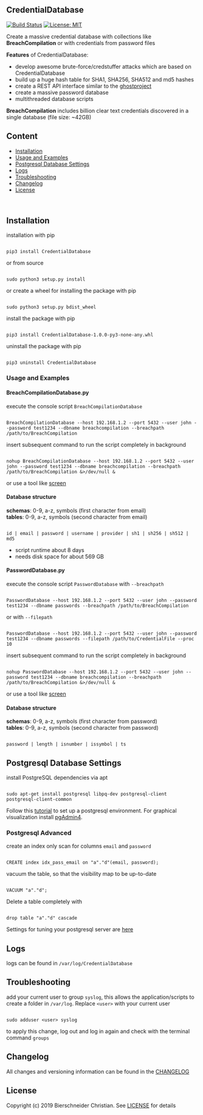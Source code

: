 ## CredentialDatabase
[![Build Status](https://travis-ci.org/bierschi/CredentialDatabase.png?branch=master)](https://travis-ci.org/bierschi/CredentialDatabase) [![License: MIT](https://img.shields.io/badge/License-MIT-green.svg)](https://opensource.org/licenses/MIT)

Create a massive credential database with collections like **BreachCompilation** or with credentials
from password files

**Features** of CredentialDatabase:
- develop awesome brute-force/credstuffer attacks which are based on CredentialDatabase
- build up a huge hash table for SHA1, SHA256, SHA512 and md5 hashes
- create a REST API interface similar to the [ghostproject](https://ghostproject.fr/)
- create a massive password database
- multithreaded database scripts

**BreachCompilation** includes billion clear text credentials discovered in a single database
(file size: ~42GB) <br>


## Content 

- [Installation](https://github.com/bierschi/CredentialDatabase#installation)
- [Usage and Examples](https://github.com/bierschi/CredentialDatabase#usage-and-examples)
- [Postgresql Database Settings](https://github.com/bierschi/CredentialDatabase#postgresql-database-settings)
- [Logs](https://github.com/bierschi/CredentialDatabase#logs)
- [Troubleshooting](https://github.com/bierschi/CredentialDatabase#troubleshooting)
- [Changelog](https://github.com/bierschi/CredentialDatabase#changelog)
- [License](https://github.com/bierschi/CredentialDatabase#license)

<br>

## Installation
installation with pip 
<pre><code>
pip3 install CredentialDatabase
</code></pre>

or from source
<pre><code>
sudo python3 setup.py install
</code></pre>

or create a wheel for installing the package with pip
<pre><code>
sudo python3 setup.py bdist_wheel
</code></pre>

install the package with pip
<pre><code>
pip3 install CredentialDatabase-1.0.0-py3-none-any.whl
</code></pre>

uninstall the package with pip 
<pre><code>
pip3 uninstall CredentialDatabase
</code></pre>

### Usage and Examples

#### BreachCompilationDatabase.py

execute the console script `BreachCompilationDatabase`
<pre><code>
BreachCompilationDatabase --host 192.168.1.2 --port 5432 --user john --password test1234 --dbname breachcompilation --breachpath /path/to/BreachCompilation
</code></pre>

insert subsequent command to run the script completely in background
<pre><code>
nohup BreachCompilationDatabase --host 192.168.1.2 --port 5432 --user john --password test1234 --dbname breachcompilation --breachpath /path/to/BreachCompilation &>/dev/null &
</code></pre>
or use a tool like [screen](https://wiki.ubuntuusers.de/Screen/)

#### Database structure

**schemas**: 0-9, a-z, symbols (first character from email) <br>
**tables**:  0-9, a-z, symbols (second character from email)

<pre><code>
id | email | password | username | provider | sh1 | sh256 | sh512 | md5 
</code></pre>

- script runtime about 8 days
- needs disk space for about 569 GB 

#### PasswordDatabase.py 

execute the console script `PasswordDatabase` with `--breachpath`
<pre><code>
PasswordDatabase --host 192.168.1.2 --port 5432 --user john --password test1234 --dbname passwords --breachpath /path/to/BreachCompilation
</code></pre>
or with `--filepath`
<pre><code>
PasswordDatabase --host 192.168.1.2 --port 5432 --user john --password test1234 --dbname passwords --filepath /path/to/CredentialFile --proc 10
</code></pre>

insert subsequent command to run the script completely in background
<pre><code>
nohup PasswordDatabase --host 192.168.1.2 --port 5432 --user john --password test1234 --dbname breachcompilation --breachpath /path/to/BreachCompilation &>/dev/null &
</code></pre>
or use a tool like [screen](https://wiki.ubuntuusers.de/Screen/)

#### Database structure

**schemas**: 0-9, a-z, symbols (first character from password) <br>
**tables**:  0-9, a-z, symbols (second character from password)

<pre><code>
password | length | isnumber | issymbol | ts
</code></pre>


## Postgresql Database Settings

install PostgreSQL dependencies via apt

<pre><code>
sudo apt-get install postgresql libpq-dev postgresql-client postgresql-client-common
</code></pre>

Follow this [tutorial](https://www.digitalocean.com/community/tutorials/how-to-install-and-use-postgresql-on-ubuntu-18-04) to set up a 
postgresql environment. For graphical visualization install [pgAdmin4](https://www.pgadmin.org/download/).
<br>

### Postgresql Advanced

create an index only scan for columns `email` and `password`
<pre><code>
CREATE index idx_pass_email on "a"."d"(email, password);
</code></pre>

vacuum the table, so that the visibility map to be up-to-date
<pre><code>
VACUUM "a"."d";
</code></pre>

Delete a table completely with
<pre><code>
drop table "a"."d" cascade
</code></pre>


Settings for tuning your postgresql server are [here](http://wiki.postgresql.org/wiki/Tuning_Your_PostgreSQL_Server)

## Logs

logs can be found in `/var/log/CredentialDatabase`

## Troubleshooting
add your current user to group `syslog`, this allows the application/scripts to create a folder in
`/var/log`. Replace `<user>` with your current user
<pre><code>
sudo adduser &lt;user&gt; syslog
</code></pre>
to apply this change, log out and log in again and check with the terminal command `groups`

## Changelog
All changes and versioning information can be found in the [CHANGELOG](https://github.com/bierschi/CredentialDatabase/blob/master/CHANGELOG.rst)

## License
Copyright (c) 2019 Bierschneider Christian. See [LICENSE](https://github.com/bierschi/CredentialDatabase/blob/master/LICENSE)
for details




